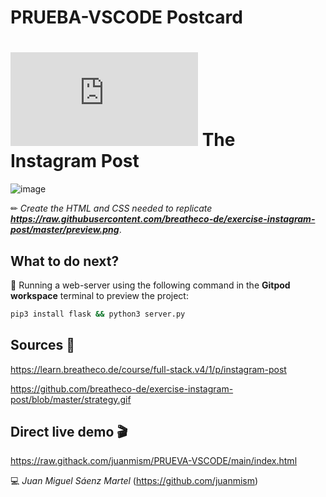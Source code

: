 # PRUEBA-VSCODE  Postcard

# ![4Geeks Logo](http://assets.breatheco.de/apis/img/images.php?blob&random&cat=icon&tags=4geeks,16) The Instagram Post

![image](https://user-images.githubusercontent.com/94133025/201906816-1f37c345-6afa-4420-80c8-17c9ed1c2546.png)

✏ *Create the HTML and CSS needed to replicate **<https://raw.githubusercontent.com/breatheco-de/exercise-instagram-post/master/preview.png>***.

## What to do next?

📄 Running a web-server using the following command in the **Gitpod workspace** terminal to preview the project:

```sh
pip3 install flask && python3 server.py
```

## Sources 📌

<https://learn.breatheco.de/course/full-stack.v4/1/p/instagram-post>

<https://github.com/breatheco-de/exercise-instagram-post/blob/master/strategy.gif>

## Direct live demo 🎬

<https://raw.githack.com/juanmism/PRUEVA-VSCODE/main/index.html>

💻 _Juan Miguel Sáenz Martel_ (<https://github.com/juanmism>)

